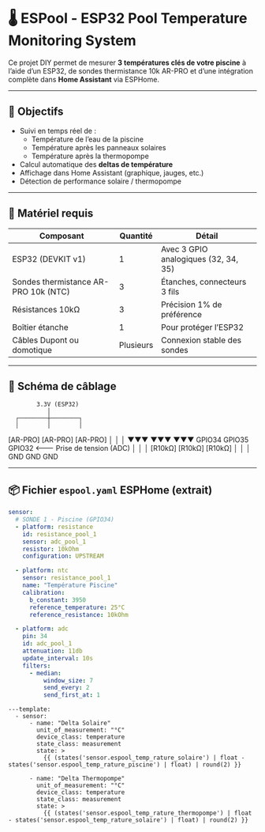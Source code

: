 # 🌡️ ESPool - ESP32 Pool Temperature Monitoring System

Ce projet DIY permet de mesurer **3 températures clés de votre piscine** à l’aide d’un ESP32, de sondes thermistance 10k AR-PRO et d’une intégration complète dans **Home Assistant** via ESPHome.

---

## 🔧 Objectifs

- Suivi en temps réel de :
  - Température de l’eau de la piscine
  - Température après les panneaux solaires
  - Température après la thermopompe
- Calcul automatique des **deltas de température**
- Affichage dans Home Assistant (graphique, jauges, etc.)
- Détection de performance solaire / thermopompe

---

## 🧰 Matériel requis

| Composant | Quantité | Détail |
|----------|----------|--------|
| ESP32 (DEVKIT v1) | 1 | Avec 3 GPIO analogiques (32, 34, 35) |
| Sondes thermistance AR-PRO 10k (NTC) | 3 | Étanches, connecteurs 3 fils |
| Résistances 10kΩ | 3 | Précision 1% de préférence |
| Boîtier étanche | 1 | Pour protéger l’ESP32 |
| Câbles Dupont ou domotique | Plusieurs | Connexion stable des sondes |

---

## 🧪 Schéma de câblage

            3.3V (ESP32)
               │
      ┌────────┼────────┐
      │        │        │
   [AR-PRO] [AR-PRO] [AR-PRO]
      │        │        │
     ▼▼▼      ▼▼▼      ▼▼▼
    GPIO34   GPIO35   GPIO32  <--- Prise de tension (ADC)
      │        │        │
    [R10kΩ]  [R10kΩ]  [R10kΩ]
      │        │        │
     GND      GND      GND



---

## 📦 Fichier `espool.yaml` ESPHome (extrait)

```yaml
sensor:
  # SONDE 1 - Piscine (GPIO34)
  - platform: resistance
    id: resistance_pool_1
    sensor: adc_pool_1
    resistor: 10kOhm
    configuration: UPSTREAM

  - platform: ntc
    sensor: resistance_pool_1
    name: "Température Piscine"
    calibration:
      b_constant: 3950
      reference_temperature: 25°C
      reference_resistance: 10kOhm

  - platform: adc
    pin: 34
    id: adc_pool_1
    attenuation: 11db
    update_interval: 10s
    filters:
      - median:
          window_size: 7
          send_every: 2
          send_first_at: 1
```

```
---template:
  - sensor:
      - name: "Delta Solaire"
        unit_of_measurement: "°C"
        device_class: temperature
        state_class: measurement
        state: >
          {{ (states('sensor.espool_temp_rature_solaire') | float - states('sensor.espool_temp_rature_piscine') | float) | round(2) }}

      - name: "Delta Thermopompe"
        unit_of_measurement: "°C"
        device_class: temperature
        state_class: measurement
        state: >
          {{ (states('sensor.espool_temp_rature_thermopompe') | float - states('sensor.espool_temp_rature_solaire') | float) | round(2) }}

```
